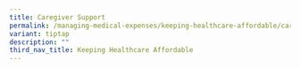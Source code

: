 ```yaml
---
title: Caregiver Support
permalink: /managing-medical-expenses/keeping-healthcare-affordable/caregiver-support/
variant: tiptap
description: ""
third_nav_title: Keeping Healthcare Affordable
---
```

<p></p>